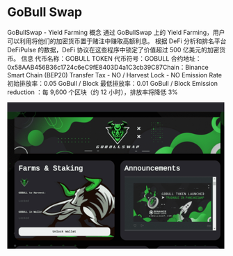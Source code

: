 # GoBull Swap

GoBullSwap - Yield Farming 概念 通过 GoBullSwap 上的 Yield Farming，用户可以利用将他们的加密货币置于赌注中赚取高额利息。 根据 DeFi 分析和排名平台 DeFiPulse 的数据，DeFi 协议在这些程序中锁定了价值超过 500 亿美元的加密货币。 信息 代币名称：GOBULL TOKEN 代币符号：GOBULL 合约地址：0x58AAB456B36c1724c6eC9fE8403D4a1C3cb39C87Chain：Binance Smart Chain (BEP20) Transfer Tax - NO / Harvest Lock - NO Emission Rate 初始排放率：0.05 GoBull / Block 最低排放率：0.01 GoBull / Block Emission reduction ：每 9,600 个区块（约 12 小时），排放率将降低 3%

![gobullswap-dapp-defi-bsc-image1_39af0ee470cd3c4cf0bb41ae523cb306](gobullswap-dapp-defi-bsc-image1_39af0ee470cd3c4cf0bb41ae523cb306.png)
